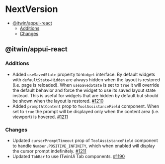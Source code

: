 # NextVersion <!-- omit from toc -->

- [@itwin/appui-react](#itwinappui-react)
  - [Additions](#additions)
  - [Changes](#changes)

## @itwin/appui-react

### Additions

- Added `useSavedState` property to `Widget` interface. By default widgets with `defaultState=Hidden` are always hidden when the layout is restored (i.e. page is reloaded). When `useSavedState` is set to `true` it will override the default behavior and force the widget to use its saved layout state instead. This is useful for widgets that are hidden by default but should be shown when the layout is restored. [#1210](https://github.com/iTwin/appui/pull/1210)
- Added `promptAtContent` prop to `ToolAssistanceField` component. When set to `true` the prompt will be displayed only when the content area (i.e. viewport) is hovered. [#1211](https://github.com/iTwin/appui/pull/1211)

### Changes

- Updated `cursorPromptTimeout` prop of `ToolAssistanceField` component to handle `Number.POSITIVE_INFINITY`, which when enabled will display the cursor prompt indefinitely. [#1211](https://github.com/iTwin/appui/pull/1211)
- Updated `TabBar` to use ITwinUi Tab components. [#1190](https://github.com/iTwin/appui/pull/1190)
